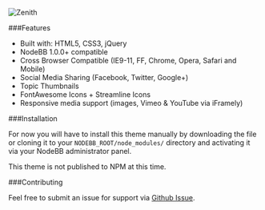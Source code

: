 ![Zenith](http://i.imgur.com/rAKJh2y.jpg)

###Features

 * Built with: HTML5, CSS3, jQuery
 * NodeBB 1.0.0+ compatible
 * Cross Browser Compatible (IE9-11, FF, Chrome, Opera, Safari and Mobile)
 * Social Media Sharing (Facebook, Twitter, Google+)
 * Topic Thumbnails
 * FontAwesome Icons + Streamline Icons
 * Responsive media support (images, Vimeo & YouTube via iFramely)


###Installation

For now you will have to install this theme manually by downloading the file or cloning it to your ``NODEBB_ROOT/node_modules/`` directory and activating it via your NodeBB administrator panel.

This theme is not published to NPM at this time.

###Contributing

Feel free to submit an issue for support via [Github Issue](https://github.com/cnvo/nodebb-theme-zenith/issues). 
